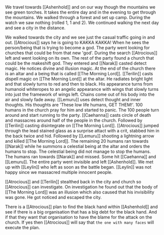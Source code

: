 We travel towards [[Ashenhold]] and on our way though the mountains we see green torches. It takes the entire day and in the evening to get through the mountains. We walked through a forest and set up camp. During the watch we saw nothing (rolled 1, 1 and 2). We continued walking the next day and see a city in the distance.

We walked towards the city and we see just the casual traffic going in and out. [[Atrocious]] says he is going to KAKKA KAKKA! When he sees the person/being that is trying to become a god. The party went looking for churches that could be from that new 'god'. During the search [[Atrocious]] left and went looking on its own. The rest of the party found a church that could be the makeshift god. They entered and [[Narak]] casted detect magic. He notices divine and illusion magic. At the end of the church there is an altar and a being that is called [[The Morning Lord]]. [[Terilin]] casts dispell magic on [[The Morning Lord]] at the altar. He radiates bright light and that slowly turns to red and then to black. His appearance turns from humanoid whiteropes to an angelic appearance with wings that slowly turns into just the framework of wings left. Chains come out of his body into the air and slowly fade away. [[Lemuru]] uses detect thought and inner thoughts. His thoughts are 'These low life humans, GET THEM!'. 100 humans in the church pray for him and started to panic. The 100 people turn around and start running to the party. [[Caehanna]] casts circle of death and massacres around half of the people in the church. Followed by [[Terilin]] casting disintegrate on [[The Morning Lord]]. [[Atrocious]] jumped through the lead stained glass as a surprise attact with a crit, stabbed him in the back twice and hid. Followed by [[Lemuru]] shooting a lightning arrow and killed [[The Morning Lord]]. The remaining 20 humans ran towards [[Narak]] while he summons a celestial being at the altar and orders the humans to stop. The celestial being did not manage to stop the humans. The humans ran towards [[Narak]] and missed. Some hit [[Caehanna]] and [[Lemuru]]. The entire party went invisible and left [[Ashenhold]]. We met up with [[Leylin]] who left as soon as the battle began. [[Leylin]] was not happy since we massacred multiple innocent people.

[[Atrocious]] and [[Terilin]] stealthed back in the city and church so [[Atrocious]] can investigate. On investigation he found out that the body of [[The Morning Lord]] was an illusion which also caused that his invisibility was gone. He got noticed and escaped the city.

There is a [[Atrocious]] plan to find the black hand within [[Ashenhold]] and see if there is a big organisation that has a big debt for the black hand. And if that they want that organisation to have the blame for the attack on the church. If yes then [[Atrocious]] will say that `the one with many faces` will execute the plan.